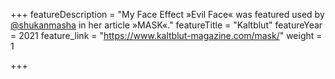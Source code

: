+++
featureDescription = "My Face Effect »Evil Face« was featured used by [@shukanmasha](https://www.instagram.com/shukanmasha) in her article »MASK«."
featureTitle = "Kaltblut"
featureYear = 2021
feature_link = "https://www.kaltblut-magazine.com/mask/"
weight = 1

+++
